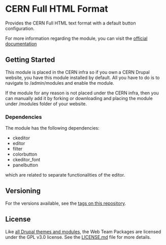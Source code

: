 # CERN Full HTML Format

Provides the CERN Full HTML text format with a default button configuration.

For more information regarding the module, you can visit the [official documentation](https://webtools.web.cern.ch/development/build/expansion-packages/cern-full-html)

## Getting Started

This module is placed in the CERN infra so if you own a CERN Drupal website, 
you have this module installed by default. All you have to do is to navigate to
/admin/modules and enable the module.

If the module for any reason is not placed under the CERN infra, then you can 
manually add it by forking or downloading and placing the module under /modules folder of 
your website.

### Dependencies

The module has the following dependencies:

* ckeditor
* editor
* filter
* colorbutton
* ckeditor_font
* panelbutton

which are related to separate functionalities of the editor.

## Versioning

For the versions available, see the [tags on this repository](https://gitlab.com/web-team/drupal/public/d8/modules/cern-full-html-format/tags). 


## License

Like [all Drupal themes and modules](https://www.drupal.org/about/licensing), the
Web Team Packages are licensed under the GPL v3.0 license. See the [LICENSE.md](LICENSE.md)
file for more details.


